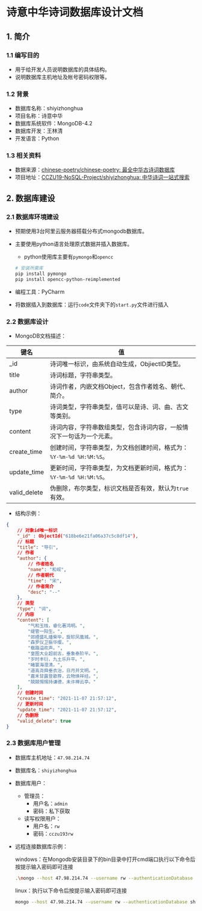 # 诗意中华诗词数据库设计文档

## 1. 简介

### 1.1 编写目的

-   用于给开发人员说明数据库的具体结构。
-   说明数据库主机地址及帐号密码权限等。

### 1.2 背景

-   数据库名称：shiyizhonghua
-   项目名称：诗意中华
-   数据库系统软件：MongoDB-4.2
-   数据库开发：王林清
-   开发语言：Python

### 1.3 相关资料

-   数据来源：[chinese-poetry/chinese-poetry: 最全中华古诗词数据库](https://github.com/chinese-poetry/chinese-poetry)
-   项目地址：[CCZU19-NoSQL-Project/shiyizhonghua: 中华诗词一站式搜索](https://github.com/CCZU19-NoSQL-Project/shiyizhonghua)

## 2. 数据库建设

### 2.1 数据库环境建设

-   预期使用3台阿里云服务器搭载分布式mongodb数据库。

-   主要使用python语言处理原式数据并插入数据库。

    -   python使用库主要有`pymongo`和`opencc`

    ```bash
    # 安装所需库
    pip install pymongo
    pip install opencc-python-reimplemented
    ```

-   编程工具：PyCharm
-   将数据插入到数据库：运行`code`文件夹下的`start.py`文件进行插入

### 2.2 数据库设计

-   MongoDB文档描述：

| 键名         | 值                                                           |
| ------------ | ------------------------------------------------------------ |
| _id          | 诗词唯一标识，由系统自动生成，ObjiectID类型。                |
| title        | 诗词标题，字符串类型。                                       |
| author       | 诗词作者，内嵌文档Object，包含作者姓名、朝代、简介。         |
| type         | 诗词类型，字符串类型，值可以是诗、词、曲、古文等类别。       |
| content      | 诗词内容，字符串数组类型，包含诗词内容，一般情况下一句话为一个元素。 |
| create_time  | 创建时间，字符串类型，为文档创建时间，格式为：`%Y-%m-%d %H:%M:%S`。 |
| update_time  | 更新时间，字符串类型，为文档更新时间，格式为：`%Y-%m-%d %H:%M:%S`。 |
| valid_delete | 伪删除，布尔类型，标识文档是否有效，默认为`true`有效。       |

-   结构示例：

```json
{
    // 对象id唯一标识
    "_id" : ObjectId("618be6e21fa06a37c5c8df14"),
    // 标题
    "title": "导引",
    // 作者
    "author": {
        // 作者姓名
        "name": "和岘",
        // 作者朝代
        "time": "宋",
        // 作者简介
        "desc": "--"
    },
    // 类型
    "type": "词",
    // 内容
    "content": [
        "气和玉烛，睿化著鸿明。",
        "缇管一阳生。",
        "郊禋盛礼燔柴毕，旋轸凤凰城。",
        "森罗仪卫振华缨。",
        "载路溢欢声。",
        "皇图大业超前古，垂象泰阶平。",
        "岁时丰衍，九土乐升平。",
        "睹寰海澄清。",
        "道高尧舜垂衣治，日月并文明。",
        "嘉禾甘露登歌荐，云物焕祥经。",
        "兢兢惕惕持谦德，未许禅云亭。"
    ],
    // 创建时间
    "create_time": "2021-11-07 21:57:12",
    // 更新时间
    "update_time": "2021-11-07 21:57:12",
    // 伪删除
    "valid_delete": true
}
```

### 2.3 数据库用户管理

-   数据库主机地址：`47.98.214.74`
-   数据库名：`shiyizhonghua`
-   数据库用户：
    -   管理员：
        -   用户名：`admin`
        -   密码：私下获取
    -   读写权限用户：
        -   用户名：`rw`
        -   密码：`cczu193rw`

-   远程连接数据库示例：

    windows：在Mongodb安装目录下的bin目录中打开cmd端口执行以下命令后按提示输入密码即可连接

    ```bash
    .\mongo --host 47.98.214.74 --username rw --authenticationDatabase shiyizhonghua
    ```

    linux：执行以下命令后按提示输入密码即可连接

    ```bash
    mongo --host 47.98.214.74 --username rw --authenticationDatabase shiyizhonghua
    ```

    

    

